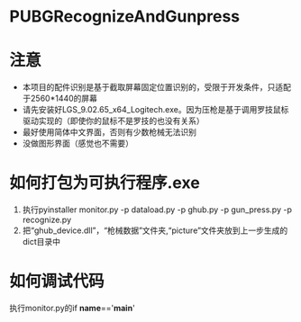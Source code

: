 # PUBGRecognizeAndGunpress

# 注意
- 本项目的配件识别是基于截取屏幕固定位置识别的，受限于开发条件，只适配于2560*1440的屏幕
- 请先安装好LGS_9.02.65_x64_Logitech.exe。因为压枪是基于调用罗技鼠标驱动实现的（即使你的鼠标不是罗技的也没有关系）
- 最好使用简体中文界面，否则有少数枪械无法识别
- 没做图形界面（感觉也不需要）

# 如何打包为可执行程序.exe
1. 执行pyinstaller monitor.py -p dataload.py -p ghub.py -p gun_press.py -p recognize.py
2. 把“ghub_device.dll”，“枪械数据”文件夹,“picture”文件夹放到上一步生成的dict目录中

# 如何调试代码
执行monitor.py的if __name__=='__main__'
